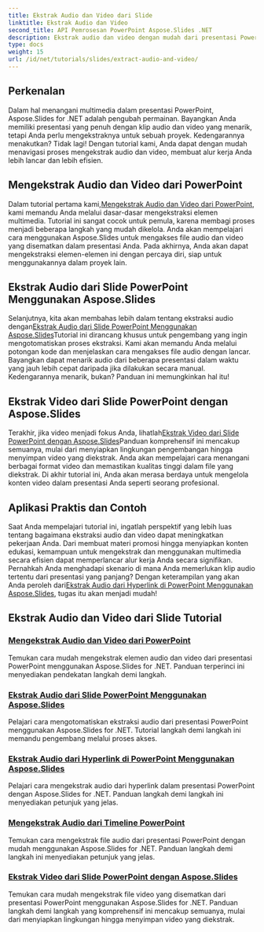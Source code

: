 ```yaml
---
title: Ekstrak Audio dan Video dari Slide
linktitle: Ekstrak Audio dan Video
second_title: API Pemrosesan PowerPoint Aspose.Slides .NET
description: Ekstrak audio dan video dengan mudah dari presentasi PowerPoint menggunakan Aspose.Slides for .NET dengan tutorial langkah demi langkah kami yang komprehensif.
type: docs
weight: 15
url: /id/net/tutorials/slides/extract-audio-and-video/
---
```

## Perkenalan

Dalam hal menangani multimedia dalam presentasi PowerPoint, Aspose.Slides for .NET adalah pengubah permainan. Bayangkan Anda memiliki presentasi yang penuh dengan klip audio dan video yang menarik, tetapi Anda perlu mengekstraknya untuk sebuah proyek. Kedengarannya menakutkan? Tidak lagi! Dengan tutorial kami, Anda dapat dengan mudah menavigasi proses mengekstrak audio dan video, membuat alur kerja Anda lebih lancar dan lebih efisien.

## Mengekstrak Audio dan Video dari PowerPoint

 Dalam tutorial pertama kami,[Mengekstrak Audio dan Video dari PowerPoint](./extracting-audio-and-video/), kami memandu Anda melalui dasar-dasar mengekstraksi elemen multimedia. Tutorial ini sangat cocok untuk pemula, karena membagi proses menjadi beberapa langkah yang mudah dikelola. Anda akan mempelajari cara menggunakan Aspose.Slides untuk mengakses file audio dan video yang disematkan dalam presentasi Anda. Pada akhirnya, Anda akan dapat mengekstraksi elemen-elemen ini dengan percaya diri, siap untuk menggunakannya dalam proyek lain.

## Ekstrak Audio dari Slide PowerPoint Menggunakan Aspose.Slides

 Selanjutnya, kita akan membahas lebih dalam tentang ekstraksi audio dengan[Ekstrak Audio dari Slide PowerPoint Menggunakan Aspose.Slides](./extract-audio-from-powerpoint/)Tutorial ini dirancang khusus untuk pengembang yang ingin mengotomatiskan proses ekstraksi. Kami akan memandu Anda melalui potongan kode dan menjelaskan cara mengakses file audio dengan lancar. Bayangkan dapat menarik audio dari beberapa presentasi dalam waktu yang jauh lebih cepat daripada jika dilakukan secara manual. Kedengarannya menarik, bukan? Panduan ini memungkinkan hal itu!

## Ekstrak Video dari Slide PowerPoint dengan Aspose.Slides

 Terakhir, jika video menjadi fokus Anda, lihatlah[Ekstrak Video dari Slide PowerPoint dengan Aspose.Slides](./extract-videos-from-powerpoint-slides/)Panduan komprehensif ini mencakup semuanya, mulai dari menyiapkan lingkungan pengembangan hingga menyimpan video yang diekstrak. Anda akan mempelajari cara menangani berbagai format video dan memastikan kualitas tinggi dalam file yang diekstrak. Di akhir tutorial ini, Anda akan merasa berdaya untuk mengelola konten video dalam presentasi Anda seperti seorang profesional.

## Aplikasi Praktis dan Contoh

Saat Anda mempelajari tutorial ini, ingatlah perspektif yang lebih luas tentang bagaimana ekstraksi audio dan video dapat meningkatkan pekerjaan Anda. Dari membuat materi promosi hingga menyiapkan konten edukasi, kemampuan untuk mengekstrak dan menggunakan multimedia secara efisien dapat memperlancar alur kerja Anda secara signifikan. Pernahkah Anda menghadapi skenario di mana Anda memerlukan klip audio tertentu dari presentasi yang panjang? Dengan keterampilan yang akan Anda peroleh dari[Ekstrak Audio dari Hyperlink di PowerPoint Menggunakan Aspose.Slides](./extract-audio-from-hyperlinks/), tugas itu akan menjadi mudah!

## Ekstrak Audio dan Video dari Slide Tutorial
### [Mengekstrak Audio dan Video dari PowerPoint](./extracting-audio-and-video/)
Temukan cara mudah mengekstrak elemen audio dan video dari presentasi PowerPoint menggunakan Aspose.Slides for .NET. Panduan terperinci ini menyediakan pendekatan langkah demi langkah.
### [Ekstrak Audio dari Slide PowerPoint Menggunakan Aspose.Slides](./extract-audio-from-powerpoint/)
Pelajari cara mengotomatiskan ekstraksi audio dari presentasi PowerPoint menggunakan Aspose.Slides for .NET. Tutorial langkah demi langkah ini memandu pengembang melalui proses akses.
### [Ekstrak Audio dari Hyperlink di PowerPoint Menggunakan Aspose.Slides](./extract-audio-from-hyperlinks/)
Pelajari cara mengekstrak audio dari hyperlink dalam presentasi PowerPoint dengan Aspose.Slides for .NET. Panduan langkah demi langkah ini menyediakan petunjuk yang jelas.
### [Mengekstrak Audio dari Timeline PowerPoint](./extracting-audio-from-timeline/)
Temukan cara mengekstrak file audio dari presentasi PowerPoint dengan mudah menggunakan Aspose.Slides for .NET. Panduan langkah demi langkah ini menyediakan petunjuk yang jelas.
### [Ekstrak Video dari Slide PowerPoint dengan Aspose.Slides](./extract-videos-from-powerpoint-slides/)
Temukan cara mudah mengekstrak file video yang disematkan dari presentasi PowerPoint menggunakan Aspose.Slides for .NET. Panduan langkah demi langkah yang komprehensif ini mencakup semuanya, mulai dari menyiapkan lingkungan hingga menyimpan video yang diekstrak.